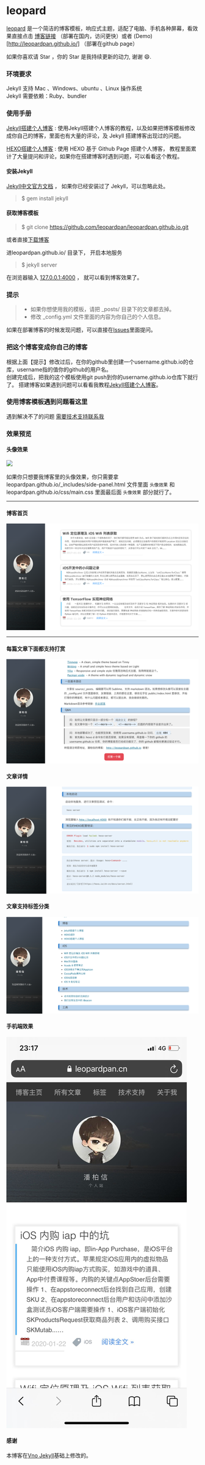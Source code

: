 # leopard

[leopard](https://leopardpan.cn) 是一个简洁的博客模板，响应式主题，适配了电脑、手机各种屏幕，看效果直接点击 [博客链接](https://leopardpan.cn) （部署在国内，访问更快）或者 (Demo)[http://leopardpan.github.io/] （部署在github page）

如果你喜欢请 Star ，你的 Star 是我持续更新的动力, 谢谢 😄.


### 环境要求

Jekyll 支持 Mac 、Windows、ubuntu 、Linux 操作系统                     
Jekyll 需要依赖：Ruby、bundler

### 使用手册

[Jekyll搭建个人博客](https://leopardpan.cn/2016/10/jekyll_tutorials1/)  :  使用Jekyll搭建个人博客的教程，以及如果把博客模板修改成你自己的博客，里面也有大量的评论，及 Jekyll 搭建博客出现过的问题。

[HEXO搭建个人博客](https://leopardpan.cn/2015/08/HEXO%E6%90%AD%E5%BB%BA%E4%B8%AA%E4%BA%BA%E5%8D%9A%E5%AE%A2/) : 使用 HEXO 基于 Github Page 搭建个人博客， 教程里面累计了大量提问和评论，如果你在搭建博客时遇到问题，可以看看这个教程。 


#### 安装Jekyll

[Jekyll中文官方文档](http://jekyll.bootcss.com/) ， 如果你已经安装过了 Jekyll，可以忽略此处。

> $ gem install jekyll

#### 获取博客模板

> $ git clone https://github.com/leopardpan/leopardpan.github.io.git

或者直接[下载博客](https://github.com/leopardpan/leopardpan.github.io/archive/master.zip)   

进leopardpan.github.io/ 目录下， 开启本地服务 

> $ jekyll server

在浏览器输入 [127.0.0.1:4000](127.0.0.1:4000) ， 就可以看到博客效果了。


### 提示

>* 如果你想使用我的模板，请把 _posts/ 目录下的文章都去掉。
>* 修改 _config.yml 文件里面的内容为你自己的个人信息。

如果在部署博客的时候发现问题，可以直接在[Issues](https://github.com/leopardpan/leopardpan.github.io/issues)里面提问。        


### 把这个博客变成你自己的博客

根据上面【提示】修改过后，在你的github里创建一个username.github.io的仓库，username指的值你的github的用户名。      
创建完成后，把我的这个模板使用git push到你的username.github.io仓库下就行了。
搭建博客如果遇到问题可以看看我教程[Jekyll搭建个人博客](https://leopardpan.cn/2016/10/jekyll_tutorials1/)。


### 使用博客模板遇到问题看这里

遇到解决不了的问题 [需要技术支持联系我](https://leopardpan.cn/support/)

### 效果预览

#### 头像效果

![](/images/readme/icon.gif)

如果你只想要我博客里的头像效果，你只需要拿 leopardpan.github.io/_includes/side-panel.html 文件里面 `头像效果` 和 leopardpan.github.io/css/main.css 里面最后面 `头像效果` 部分就行了。


***

#### 博客首页   

![](/images/readme/img4.png)   

***  

#### 每篇文章下面都支持打赏   

![](/images/readme/img3.png)

#### 文章详情   

![](/images/readme/img1.png)


#### 文章支持标签分类 

![](/images/readme/img2.png)

#### 手机端效果

 ![](/images/readme/img5.png)

#### 感谢   

本博客在[Vno Jekyll](https://github.com/onevcat/vno-jekyll)基础上修改的。  